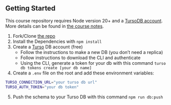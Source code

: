 ## Getting Started

This course repository requires Node version 20+ and a [TursoDB account](https://turso.tech/). More details can be found in [the course notes](https://clumsy-humor-894.notion.site/Client-side-GraphQL-with-React-4248372d51604858aaf9eeb9127b6433).

1. Fork/Clone [the repo](https://github.com/Hendrixer/clientside-gql)
2. Install the Dependencies with `npm install`
3. Create a [Turso](https://turso.tech/) DB account (free)
   - Follow the instructions to make a new DB (you don’t need a replica)
   - Follow instructions to download the CLI and authenticate
   - Using the CLI, generate a token for your db with this command `turso db tokens create [your db name]`
4. Create a `.env` file on the root and add these environment variables:

```bash
TURSO_CONNECTION_URL="your turso db url"
TURSO_AUTH_TOKEN="your db token"
```

5. Push the schema to your Turso DB with this command `npm run db:push`
